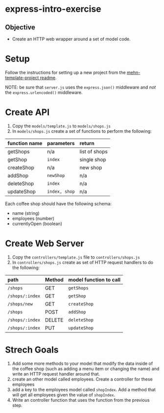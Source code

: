 # express-intro-exercise

## Objective

  - Create an HTTP web wrapper around a set of model code.

# Setup

Follow the instructions for setting up a new project from the
[mehn-template-project readme](../mehn-template-project/readme.md).

NOTE: be sure that `server.js` uses the `express.json()` middleware and _not_
the `express.urlencoded()` middleware.


# Create API

1.  Copy the `models/template.js` to `models/shops.js`
2.  In `models/shops.js` create a set of functions to perform the
    following:

| function name | parameters    | return        |
| :------------ | :------------ | :-------------|
| getShops      | n/a           | list of shops |
| getShop       | `index`       | single shop   |
| createShop    | n/a           | new shop      |
| addShop       | `newShop`     | n/a           |
| deleteShop    | `index`       | n/a           |
| updateShop    | `index, shop` | n/a           |

Each coffee shop should have the following schema:

  - name (string)
  - employees (number)
  - currentlyOpen (boolean)

# Create Web Server

1.  Copy the `controllers/template.js` file to `controllers/shops.js`
2.  In `controllers/shops.js` create as set of HTTP request handlers to
    do the following:

| path            | Method | model function to call |
| :-------------- | :----- | :--------------------- |
| `/shops`        | GET    | `getShops`             |
| `/shops/:index` | GET    | `getShop`              |
| `/shops/new`    | GET    | `createShop`           |
| `/shops`        | POST   | `addShop`              |
| `/shops/:index` | DELETE | `deleteShop`           |
| `/shops/:index` | PUT    | `updateShop`           |

# Strech Goals

1.  Add some more methods to your model that modify the data inside of
    the coffee shop (such as adding a menu item or changing the name)
    and write an HTTP request handler around that.
2.  create an other model called employees. Create a controller for
    these employees
3.  add a key to the employees model called `shopIndex`. Add a method
    that will get all employees given the value of `shopIndex`.
4.  Write an controller function that uses the function from the
    previous step.
